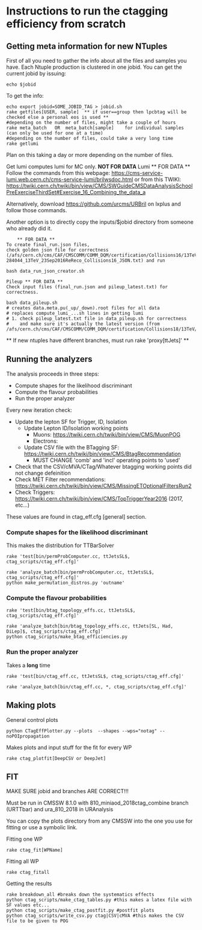 # Instructions to run the ctagging efficiency from scratch

## Getting meta information for new NTuples

First of all you need to gather the info about all the files and samples you have. Each Ntuple production is clustered in one jobid. You can get the current jobid by issuing:
```
echo $jobid
```

To get the info:

```
echo export jobid=SOME_JOBID_TAG > jobid.sh
rake getfiles[USER, sample]  ** if user==group then lpcbtag will be checked else a personal eos is used **
#depending on the number of files, might take a couple of hours
rake meta_batch   OR  meta_batch[sample]    for individual samples (can only be used for one at a time)
#depending on the number of files, could take a very long time
rake getlumi
```

Plan on this taking a day or more depending on the number of files.

Get lumi computes lumi for MC only. **NOT FOR DATA**
Lumi ** FOR DATA **
Follow the commands from this webpage: https://cms-service-lumi.web.cern.ch/cms-service-lumi/brilwsdoc.html
    or from this TWIKI: https://twiki.cern.ch/twiki/bin/view/CMS/SWGuideCMSDataAnalysisSchoolPreExerciseThirdSet#Exercise_16_Combining_the_data_a

Alternatively, download https://github.com/urcms/URBril on lxplus and follow those commands.

Another option is to directly copy the inputs/$jobid directory from someone who already did it.

```
    ** FOR DATA **
To create final_run.json files,
check golden json file for correctness (/afs/cern.ch/cms/CAF/CMSCOMM/COMM_DQM/certification/Collisions16/13TeV/ReReco/Final/Cert_271036-284044_13TeV_23Sep2016ReReco_Collisions16_JSON.txt) and run

bash data_run_json_creator.sh

Pileup ** FOR DATA **
Check input files (final_run.json and pileup_latest.txt) for correctness.

bash data_pileup.sh
# creates data.meta.pu(_up/_down).root files for all data
# replaces compute_lumi_...sh lines in getting lumi
# 1. check pileup_latest.txt file in data_pileup.sh for correctness
#    and make sure it's actually the latest version (from /afs/cern.ch/cms/CAF/CMSCOMM/COMM_DQM/certification/Collisions18/13TeV/PileUp/)
```

** If new ntuples have different branches, must run rake 'proxy[ttJets]' **


## Running the analyzers

The analysis proceeds in three steps:
   * Compute shapes for the likelihood discriminant
   * Compute the flavour probabilities
   * Run the proper analyzer

Every new iteration check:
   * Update the lepton SF for Trigger, ID, Isolation
	 * Update Lepton ID/Isolation working points
	    * Muons: https://twiki.cern.ch/twiki/bin/view/CMS/MuonPOG
	    * Electrons: 
	 * Update CSV file with the BTagging SF: https://twiki.cern.ch/twiki/bin/view/CMS/BtagRecommendation
	    * MUST CHANGE 'comb' and 'incl' operating points to 'used' 
   * Check that the CSV/cMVA/CTag/Whatever btagging working points did not change defeinition
   * Check MET Filter recommendations: https://twiki.cern.ch/twiki/bin/view/CMS/MissingETOptionalFiltersRun2
   * Check Triggers: https://twiki.cern.ch/twiki/bin/view/CMS/TopTriggerYear2016 (2017, etc...)


These values are found in ctag_eff.cfg [general] section.

### Compute shapes for the likelihood discriminant

This makes the distribution for TTBarSolver

```
rake 'test[bin/permProbComputer.cc, ttJetsSL$, ctag_scripts/ctag_eff.cfg]'

rake 'analyze_batch[bin/permProbComputer.cc, ttJetsSL$, ctag_scripts/ctag_eff.cfg]'
python make_permutation_distros.py 'outname'
```

### Compute the flavour probabilities

```
rake 'test[bin/btag_topology_effs.cc, ttJetsSL$, ctag_scripts/ctag_eff.cfg]'

rake 'analyze_batch[bin/btag_topology_effs.cc, ttJets[SL, Had, DiLep]$, ctag_scripts/ctag_eff.cfg]'
python ctag_scripts/make_btag_efficiencies.py
```

### Run the proper analyzer

Takes a **long** time
```
rake 'test[bin/ctag_eff.cc, ttJetsSL$, ctag_scripts/ctag_eff.cfg]'

rake 'analyze_batch[bin/ctag_eff.cc, *, ctag_scripts/ctag_eff.cfg]'
```

## Making plots

General control plots

```
python CTagEffPlotter.py --plots  --shapes --wps="notag" --noPOIpropagation
```

Makes plots and input stuff for the fit for every WP
```
rake ctag_plotfit[DeepCSV or DeepJet]
```

## FIT

MAKE SURE jobid and branches ARE CORRECT!!!

Must be run in CMSSW 8.1.0 with 810_miniaod_2018ctag_combine branch (URTTbar) and ura_810_2018 in URAnalysis

You can copy the plots directory from any CMSSW into the one you use for fitting or use a symbolic link.

Fitting one WP
```
rake ctag_fit[WPName]
```

Fitting all WP
```
rake ctag_fitall
```

Getting the results
```
rake breakdown_all #breaks down the systematics effects
python ctag_scripts/make_ctag_tables.py #this makes a latex file with SF values etc...
python ctag_scripts/make_ctag_postfit.py #postfit plots
python ctag_scripts/write_csv.py ctag|CSV|cMVA #this makes the CSV file to be given to POG
```
